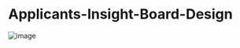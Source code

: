 # Applicants-Insight-Board-Design

![image](https://github.com/user-attachments/assets/3bc1e7c3-1623-40e0-82a7-38da844d8d29)
